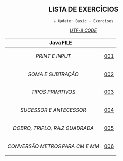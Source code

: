 <div align="center">

## LISTA DE EXERCÍCIOS

`☕ Update: Basic - Exercises`

_[UTF-8 CODE](https://www.charset.org/utf-8)_

</div>


<div align="center">

<table>

<thead>

<tr align="center">

<th colspan="2">Java FILE</th>

</tr>

</thead>

<!-- (((((((--BODY--))))))) -->
<tbody>

<tr align="center">

<td>

*PRINT E INPUT*

</td>
<td>

[001](001/Main.java)

</td>

</tr>

<tr align="center">

<td>

*SOMA E SUBTRAÇÃO*

</td>
<td>

[002](002/Main.java)

</td>

</tr>

<tr align="center">

<td>

*TIPOS PRIMITIVOS*

</td>
<td>

[003](003/Main.java)

</td>

</tr>

<tr align="center">

<td>

*SUCESSOR E ANTECESSOR*

</td>
<td>

[004](004/Main.java)

</td>

</tr>

<tr align="center">

<td>

*DOBRO, TRIPLO, RAIZ QUADRADA*

</td>
<td>

[005](005/Main.java)

</td>

</tr>

<tr align="center">

<td>

*CONVERSÃO METROS PARA CM E MM*

</td>
<td>

[006](006/Main.java)

</td>

</tr>

</tbody>

</table>

</div>